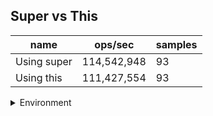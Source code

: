 ## Super vs This

|name|ops/sec|samples|
|-|-|-|
|Using super|114,542,948|93|
|Using this|111,427,554|93|


<details>
<summary>Environment</summary>

* __Machine:__ linux x64 | 2 vCPUs | 6.8GB Mem
* __Run:__ Tue Oct 10 2023 22:00:52 GMT+0000 (Coordinated Universal Time)
</details>

<!--
{"environment":{"platform":"linux","arch":"x64","cpus":2,"totalMemory":6.759754180908203},"benchmarks":"[{\"timeStamp\":1696975246719,\"currentTarget\":{\"0\":{\"name\":\"Using super\",\"options\":{\"async\":false,\"defer\":false,\"delay\":0.005,\"initCount\":1,\"maxTime\":5,\"minSamples\":5,\"minTime\":0.05},\"async\":false,\"defer\":false,\"delay\":0.005,\"initCount\":1,\"maxTime\":5,\"minSamples\":5,\"minTime\":0.05,\"id\":1,\"stats\":{\"moe\":4.1988064974649476e-11,\"rme\":0.4809436722246382,\"sem\":2.1422482129923204e-11,\"deviation\":2.0659093609459188e-10,\"mean\":8.730349810078752e-9,\"sample\":[9.030376529794987e-9,9.003141975926565e-9,9.033707495411347e-9,8.950470633052326e-9,9.026472695087974e-9,8.65642577116034e-9,8.655651229406499e-9,8.738492780637591e-9,8.714314722419447e-9,8.750297788159303e-9,8.757852194512025e-9,8.738096991694282e-9,8.78715812869611e-9,9.078032199323441e-9,8.611838597957247e-9,8.723813829141012e-9,9.238690158862799e-9,8.632523216463168e-9,8.670467674540343e-9,8.670984093070286e-9,9.028626898023086e-9,8.719718101906361e-9,8.685301499971262e-9,8.649353022743409e-9,8.672377786397181e-9,8.663636013214532e-9,8.63603369230817e-9,8.645205842946129e-9,8.640783159627877e-9,8.671379709931445e-9,8.653138830027233e-9,8.65818083700069e-9,8.677368340808008e-9,8.709135049726578e-9,8.704746782838179e-9,8.724433324878364e-9,8.684406672795084e-9,8.688898016890896e-9,8.694662768891264e-9,8.666733491901298e-9,8.702062473391798e-9,8.645876791246112e-9,8.660486909882988e-9,8.630922852475006e-9,8.648440987352307e-9,8.651831005692822e-9,8.62890931924646e-9,8.610289858613865e-9,8.651469633179366e-9,8.687624608986337e-9,8.645618840104364e-9,8.701924807672386e-9,8.693681900640456e-9,8.673960942170417e-9,8.697966918239297e-9,8.664410382886225e-9,8.672343369967329e-9,8.611098644715409e-9,8.628840486386752e-9,9.032102957438233e-9,8.772737472505574e-9,8.683253550312863e-9,8.688863600461043e-9,9.385357667584783e-9,8.622869235807266e-9,8.665408459351959e-9,8.663962969298137e-9,8.672085246743431e-9,8.629081573477873e-9,8.683012807386041e-9,8.652708624654073e-9,8.650609222433043e-9,8.621561239390705e-9,8.678400661621447e-9,8.621131206099693e-9,8.688054642277349e-9,8.659936247005341e-9,8.646376001561129e-9,8.669836649298989e-9,8.70956078096386e-9,8.706256803697977e-9,8.640933903590632e-9,8.62479242590745e-9,8.682733173893487e-9,8.714843875028437e-9,8.65762604415146e-9,8.678637446658836e-9,8.638851709584528e-9,8.65321909120585e-9,1.0186028627413259e-8,8.623452601259064e-9,8.586203904302354e-9,8.581352633963949e-9],\"variance\":4.267981487643975e-20},\"times\":{\"cycle\":0.050996845525757506,\"elapsed\":5.69,\"period\":8.730349810078752e-9,\"timeStamp\":1696975241029},\"running\":false,\"count\":5841329,\"cycles\":8,\"hz\":114542947.50544246},\"1\":{\"name\":\"Using this\",\"options\":{\"async\":false,\"defer\":false,\"delay\":0.005,\"initCount\":1,\"maxTime\":5,\"minSamples\":5,\"minTime\":0.05},\"async\":false,\"defer\":false,\"delay\":0.005,\"initCount\":1,\"maxTime\":5,\"minSamples\":5,\"minTime\":0.05,\"id\":2,\"stats\":{\"moe\":3.759399633329793e-11,\"rme\":0.4189007040125214,\"sem\":1.9180610374131596e-11,\"deviation\":1.8497110783080352e-10,\"mean\":8.974440952998304e-9,\"sample\":[8.753518103233138e-9,8.801489209552809e-9,8.805861491304666e-9,8.815147846291413e-9,8.780258083719551e-9,8.778509240972517e-9,8.809044385104268e-9,8.799355796285702e-9,8.776410804560351e-9,8.783108872281489e-9,9.113311194150052e-9,9.16722854069391e-9,8.787201164309546e-9,9.142044855368082e-9,9.170586318768212e-9,9.174428824337372e-9,8.75080221693427e-9,9.115916766456189e-9,8.772460502212603e-9,9.15923316235208e-9,9.133016405537167e-9,9.137784644663135e-9,8.754679860774404e-9,9.085368422449918e-9,9.085054033056997e-9,9.125732876607054e-9,9.069508418673318e-9,9.054319511644753e-9,8.717423145180553e-9,9.076062941937777e-9,9.07181002855064e-9,8.748112651432254e-9,9.066585233931934e-9,9.053896273419578e-9,9.073285468891469e-9,8.701974243324762e-9,9.052755391035265e-9,9.045711287706712e-9,8.701440084610436e-9,8.697484380172344e-9,9.073939402771908e-9,8.727135160868785e-9,8.70994155273197e-9,9.094030217418008e-9,9.110877007433254e-9,8.756109134415532e-9,9.103676931372692e-9,8.7459422800264e-9,8.753784290579109e-9,9.116168629598246e-9,9.113444745401841e-9,9.157061938697685e-9,9.120176556274753e-9,9.059833846533935e-9,8.730587553965872e-9,8.718442847357693e-9,9.101386786698007e-9,9.123039063622302e-9,9.13013521569346e-9,9.125953793208263e-9,9.092642250948502e-9,9.096684876786747e-9,9.085164581594038e-9,8.707321766020777e-9,9.132182466235982e-9,8.7518411375218e-9,9.1478146120946e-9,8.826045988881e-9,9.234945074696886e-9,8.876863431733216e-9,8.794868445068103e-9,8.797887445635089e-9,9.231648654331808e-9,9.288850742943752e-9,9.208399868975965e-9,9.174030002283205e-9,8.826896118343572e-9,8.819921586834306e-9,9.183988835197719e-9,8.815532142874492e-9,9.281234103446528e-9,9.223893218187635e-9,9.184092932682933e-9,8.831164288733113e-9,8.828162811242806e-9,8.836924349581562e-9,9.170456162120037e-9,9.164418160986067e-9,8.811645836759876e-9,9.184162331006407e-9,9.136867026566373e-9,8.772834303868886e-9,8.824033437500217e-9],\"variance\":3.421431073215474e-20},\"times\":{\"cycle\":0.05172713404923831,\"elapsed\":5.395,\"period\":8.974440952998304e-9,\"timeStamp\":1696975246731},\"running\":false,\"count\":5763828,\"cycles\":7,\"hz\":111427553.56431493},\"options\":{},\"events\":{\"start\":[null],\"cycle\":[null,null],\"complete\":[null,null]},\"length\":2,\"running\":false},\"type\":\"cycle\",\"target\":{\"name\":\"Using super\",\"options\":{\"async\":false,\"defer\":false,\"delay\":0.005,\"initCount\":1,\"maxTime\":5,\"minSamples\":5,\"minTime\":0.05},\"async\":false,\"defer\":false,\"delay\":0.005,\"initCount\":1,\"maxTime\":5,\"minSamples\":5,\"minTime\":0.05,\"id\":1,\"stats\":{\"moe\":4.1988064974649476e-11,\"rme\":0.4809436722246382,\"sem\":2.1422482129923204e-11,\"deviation\":2.0659093609459188e-10,\"mean\":8.730349810078752e-9,\"sample\":[9.030376529794987e-9,9.003141975926565e-9,9.033707495411347e-9,8.950470633052326e-9,9.026472695087974e-9,8.65642577116034e-9,8.655651229406499e-9,8.738492780637591e-9,8.714314722419447e-9,8.750297788159303e-9,8.757852194512025e-9,8.738096991694282e-9,8.78715812869611e-9,9.078032199323441e-9,8.611838597957247e-9,8.723813829141012e-9,9.238690158862799e-9,8.632523216463168e-9,8.670467674540343e-9,8.670984093070286e-9,9.028626898023086e-9,8.719718101906361e-9,8.685301499971262e-9,8.649353022743409e-9,8.672377786397181e-9,8.663636013214532e-9,8.63603369230817e-9,8.645205842946129e-9,8.640783159627877e-9,8.671379709931445e-9,8.653138830027233e-9,8.65818083700069e-9,8.677368340808008e-9,8.709135049726578e-9,8.704746782838179e-9,8.724433324878364e-9,8.684406672795084e-9,8.688898016890896e-9,8.694662768891264e-9,8.666733491901298e-9,8.702062473391798e-9,8.645876791246112e-9,8.660486909882988e-9,8.630922852475006e-9,8.648440987352307e-9,8.651831005692822e-9,8.62890931924646e-9,8.610289858613865e-9,8.651469633179366e-9,8.687624608986337e-9,8.645618840104364e-9,8.701924807672386e-9,8.693681900640456e-9,8.673960942170417e-9,8.697966918239297e-9,8.664410382886225e-9,8.672343369967329e-9,8.611098644715409e-9,8.628840486386752e-9,9.032102957438233e-9,8.772737472505574e-9,8.683253550312863e-9,8.688863600461043e-9,9.385357667584783e-9,8.622869235807266e-9,8.665408459351959e-9,8.663962969298137e-9,8.672085246743431e-9,8.629081573477873e-9,8.683012807386041e-9,8.652708624654073e-9,8.650609222433043e-9,8.621561239390705e-9,8.678400661621447e-9,8.621131206099693e-9,8.688054642277349e-9,8.659936247005341e-9,8.646376001561129e-9,8.669836649298989e-9,8.70956078096386e-9,8.706256803697977e-9,8.640933903590632e-9,8.62479242590745e-9,8.682733173893487e-9,8.714843875028437e-9,8.65762604415146e-9,8.678637446658836e-9,8.638851709584528e-9,8.65321909120585e-9,1.0186028627413259e-8,8.623452601259064e-9,8.586203904302354e-9,8.581352633963949e-9],\"variance\":4.267981487643975e-20},\"times\":{\"cycle\":0.050996845525757506,\"elapsed\":5.69,\"period\":8.730349810078752e-9,\"timeStamp\":1696975241029},\"running\":false,\"count\":5841329,\"cycles\":8,\"hz\":114542947.50544246},\"aborted\":false},{\"timeStamp\":1696975252126,\"currentTarget\":{\"0\":{\"name\":\"Using super\",\"options\":{\"async\":false,\"defer\":false,\"delay\":0.005,\"initCount\":1,\"maxTime\":5,\"minSamples\":5,\"minTime\":0.05},\"async\":false,\"defer\":false,\"delay\":0.005,\"initCount\":1,\"maxTime\":5,\"minSamples\":5,\"minTime\":0.05,\"id\":1,\"stats\":{\"moe\":4.1988064974649476e-11,\"rme\":0.4809436722246382,\"sem\":2.1422482129923204e-11,\"deviation\":2.0659093609459188e-10,\"mean\":8.730349810078752e-9,\"sample\":[9.030376529794987e-9,9.003141975926565e-9,9.033707495411347e-9,8.950470633052326e-9,9.026472695087974e-9,8.65642577116034e-9,8.655651229406499e-9,8.738492780637591e-9,8.714314722419447e-9,8.750297788159303e-9,8.757852194512025e-9,8.738096991694282e-9,8.78715812869611e-9,9.078032199323441e-9,8.611838597957247e-9,8.723813829141012e-9,9.238690158862799e-9,8.632523216463168e-9,8.670467674540343e-9,8.670984093070286e-9,9.028626898023086e-9,8.719718101906361e-9,8.685301499971262e-9,8.649353022743409e-9,8.672377786397181e-9,8.663636013214532e-9,8.63603369230817e-9,8.645205842946129e-9,8.640783159627877e-9,8.671379709931445e-9,8.653138830027233e-9,8.65818083700069e-9,8.677368340808008e-9,8.709135049726578e-9,8.704746782838179e-9,8.724433324878364e-9,8.684406672795084e-9,8.688898016890896e-9,8.694662768891264e-9,8.666733491901298e-9,8.702062473391798e-9,8.645876791246112e-9,8.660486909882988e-9,8.630922852475006e-9,8.648440987352307e-9,8.651831005692822e-9,8.62890931924646e-9,8.610289858613865e-9,8.651469633179366e-9,8.687624608986337e-9,8.645618840104364e-9,8.701924807672386e-9,8.693681900640456e-9,8.673960942170417e-9,8.697966918239297e-9,8.664410382886225e-9,8.672343369967329e-9,8.611098644715409e-9,8.628840486386752e-9,9.032102957438233e-9,8.772737472505574e-9,8.683253550312863e-9,8.688863600461043e-9,9.385357667584783e-9,8.622869235807266e-9,8.665408459351959e-9,8.663962969298137e-9,8.672085246743431e-9,8.629081573477873e-9,8.683012807386041e-9,8.652708624654073e-9,8.650609222433043e-9,8.621561239390705e-9,8.678400661621447e-9,8.621131206099693e-9,8.688054642277349e-9,8.659936247005341e-9,8.646376001561129e-9,8.669836649298989e-9,8.70956078096386e-9,8.706256803697977e-9,8.640933903590632e-9,8.62479242590745e-9,8.682733173893487e-9,8.714843875028437e-9,8.65762604415146e-9,8.678637446658836e-9,8.638851709584528e-9,8.65321909120585e-9,1.0186028627413259e-8,8.623452601259064e-9,8.586203904302354e-9,8.581352633963949e-9],\"variance\":4.267981487643975e-20},\"times\":{\"cycle\":0.050996845525757506,\"elapsed\":5.69,\"period\":8.730349810078752e-9,\"timeStamp\":1696975241029},\"running\":false,\"count\":5841329,\"cycles\":8,\"hz\":114542947.50544246},\"1\":{\"name\":\"Using this\",\"options\":{\"async\":false,\"defer\":false,\"delay\":0.005,\"initCount\":1,\"maxTime\":5,\"minSamples\":5,\"minTime\":0.05},\"async\":false,\"defer\":false,\"delay\":0.005,\"initCount\":1,\"maxTime\":5,\"minSamples\":5,\"minTime\":0.05,\"id\":2,\"stats\":{\"moe\":3.759399633329793e-11,\"rme\":0.4189007040125214,\"sem\":1.9180610374131596e-11,\"deviation\":1.8497110783080352e-10,\"mean\":8.974440952998304e-9,\"sample\":[8.753518103233138e-9,8.801489209552809e-9,8.805861491304666e-9,8.815147846291413e-9,8.780258083719551e-9,8.778509240972517e-9,8.809044385104268e-9,8.799355796285702e-9,8.776410804560351e-9,8.783108872281489e-9,9.113311194150052e-9,9.16722854069391e-9,8.787201164309546e-9,9.142044855368082e-9,9.170586318768212e-9,9.174428824337372e-9,8.75080221693427e-9,9.115916766456189e-9,8.772460502212603e-9,9.15923316235208e-9,9.133016405537167e-9,9.137784644663135e-9,8.754679860774404e-9,9.085368422449918e-9,9.085054033056997e-9,9.125732876607054e-9,9.069508418673318e-9,9.054319511644753e-9,8.717423145180553e-9,9.076062941937777e-9,9.07181002855064e-9,8.748112651432254e-9,9.066585233931934e-9,9.053896273419578e-9,9.073285468891469e-9,8.701974243324762e-9,9.052755391035265e-9,9.045711287706712e-9,8.701440084610436e-9,8.697484380172344e-9,9.073939402771908e-9,8.727135160868785e-9,8.70994155273197e-9,9.094030217418008e-9,9.110877007433254e-9,8.756109134415532e-9,9.103676931372692e-9,8.7459422800264e-9,8.753784290579109e-9,9.116168629598246e-9,9.113444745401841e-9,9.157061938697685e-9,9.120176556274753e-9,9.059833846533935e-9,8.730587553965872e-9,8.718442847357693e-9,9.101386786698007e-9,9.123039063622302e-9,9.13013521569346e-9,9.125953793208263e-9,9.092642250948502e-9,9.096684876786747e-9,9.085164581594038e-9,8.707321766020777e-9,9.132182466235982e-9,8.7518411375218e-9,9.1478146120946e-9,8.826045988881e-9,9.234945074696886e-9,8.876863431733216e-9,8.794868445068103e-9,8.797887445635089e-9,9.231648654331808e-9,9.288850742943752e-9,9.208399868975965e-9,9.174030002283205e-9,8.826896118343572e-9,8.819921586834306e-9,9.183988835197719e-9,8.815532142874492e-9,9.281234103446528e-9,9.223893218187635e-9,9.184092932682933e-9,8.831164288733113e-9,8.828162811242806e-9,8.836924349581562e-9,9.170456162120037e-9,9.164418160986067e-9,8.811645836759876e-9,9.184162331006407e-9,9.136867026566373e-9,8.772834303868886e-9,8.824033437500217e-9],\"variance\":3.421431073215474e-20},\"times\":{\"cycle\":0.05172713404923831,\"elapsed\":5.395,\"period\":8.974440952998304e-9,\"timeStamp\":1696975246731},\"running\":false,\"count\":5763828,\"cycles\":7,\"hz\":111427553.56431493},\"options\":{},\"events\":{\"start\":[null],\"cycle\":[null,null],\"complete\":[null,null]},\"length\":2,\"running\":false},\"type\":\"cycle\",\"target\":{\"name\":\"Using this\",\"options\":{\"async\":false,\"defer\":false,\"delay\":0.005,\"initCount\":1,\"maxTime\":5,\"minSamples\":5,\"minTime\":0.05},\"async\":false,\"defer\":false,\"delay\":0.005,\"initCount\":1,\"maxTime\":5,\"minSamples\":5,\"minTime\":0.05,\"id\":2,\"stats\":{\"moe\":3.759399633329793e-11,\"rme\":0.4189007040125214,\"sem\":1.9180610374131596e-11,\"deviation\":1.8497110783080352e-10,\"mean\":8.974440952998304e-9,\"sample\":[8.753518103233138e-9,8.801489209552809e-9,8.805861491304666e-9,8.815147846291413e-9,8.780258083719551e-9,8.778509240972517e-9,8.809044385104268e-9,8.799355796285702e-9,8.776410804560351e-9,8.783108872281489e-9,9.113311194150052e-9,9.16722854069391e-9,8.787201164309546e-9,9.142044855368082e-9,9.170586318768212e-9,9.174428824337372e-9,8.75080221693427e-9,9.115916766456189e-9,8.772460502212603e-9,9.15923316235208e-9,9.133016405537167e-9,9.137784644663135e-9,8.754679860774404e-9,9.085368422449918e-9,9.085054033056997e-9,9.125732876607054e-9,9.069508418673318e-9,9.054319511644753e-9,8.717423145180553e-9,9.076062941937777e-9,9.07181002855064e-9,8.748112651432254e-9,9.066585233931934e-9,9.053896273419578e-9,9.073285468891469e-9,8.701974243324762e-9,9.052755391035265e-9,9.045711287706712e-9,8.701440084610436e-9,8.697484380172344e-9,9.073939402771908e-9,8.727135160868785e-9,8.70994155273197e-9,9.094030217418008e-9,9.110877007433254e-9,8.756109134415532e-9,9.103676931372692e-9,8.7459422800264e-9,8.753784290579109e-9,9.116168629598246e-9,9.113444745401841e-9,9.157061938697685e-9,9.120176556274753e-9,9.059833846533935e-9,8.730587553965872e-9,8.718442847357693e-9,9.101386786698007e-9,9.123039063622302e-9,9.13013521569346e-9,9.125953793208263e-9,9.092642250948502e-9,9.096684876786747e-9,9.085164581594038e-9,8.707321766020777e-9,9.132182466235982e-9,8.7518411375218e-9,9.1478146120946e-9,8.826045988881e-9,9.234945074696886e-9,8.876863431733216e-9,8.794868445068103e-9,8.797887445635089e-9,9.231648654331808e-9,9.288850742943752e-9,9.208399868975965e-9,9.174030002283205e-9,8.826896118343572e-9,8.819921586834306e-9,9.183988835197719e-9,8.815532142874492e-9,9.281234103446528e-9,9.223893218187635e-9,9.184092932682933e-9,8.831164288733113e-9,8.828162811242806e-9,8.836924349581562e-9,9.170456162120037e-9,9.164418160986067e-9,8.811645836759876e-9,9.184162331006407e-9,9.136867026566373e-9,8.772834303868886e-9,8.824033437500217e-9],\"variance\":3.421431073215474e-20},\"times\":{\"cycle\":0.05172713404923831,\"elapsed\":5.395,\"period\":8.974440952998304e-9,\"timeStamp\":1696975246731},\"running\":false,\"count\":5763828,\"cycles\":7,\"hz\":111427553.56431493},\"aborted\":false}]"}-->
